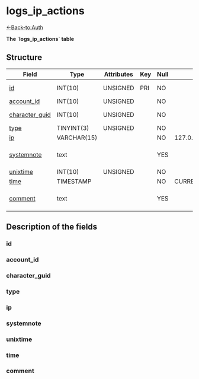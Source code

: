 # logs\_ip\_actions

[<-Back-to:Auth](database-auth.md)

**The \`logs\_ip\_actions\` table**

## Structure

| Field               | Type        | Attributes | Key | Null | Default           | Extra          | Comment                       |
|---------------------|-------------|------------|-----|------|-------------------|----------------|-------------------------------|
| [id][1]             | INT(10)     | UNSIGNED   | PRI | NO   |                   | auto_increment | Unique Identifier             |
| [account_id][2]     | INT(10)     | UNSIGNED   |     | NO   |                   |                | Account ID                    |
| [character_guid][3] | INT(10)     | UNSIGNED   |     | NO   |                   |                | Character Guid                |
| [type][4]           | TINYINT(3)  | UNSIGNED   |     | NO   |                   |                |                               |
| [ip][5]             | VARCHAR(15) |            |     | NO   | 127.0.0.1         |                |                               |
| [systemnote][6]     | text        |            |     | YES  |                   |                | Notes inserted by system      |
| [unixtime][7]       | INT(10)     | UNSIGNED   |     | NO   |                   |                | Unixtime                      |
| [time][8]           | TIMESTAMP   |            |     | NO   | CURRENT_TIMESTAMP |                | TIMESTAMP                     |
| [comment][9]        | text        |            |     | YES  |                   |                | Allows users to add a comment |

[1]: #id
[2]: #account_id
[3]: #character_guid
[4]: #type
[5]: #ip
[6]: #systemnote
[7]: #unixtime
[8]: #time
[9]: #comment

## Description of the fields

### id

### account_id

### character_guid

### type

### ip

### systemnote

### unixtime

### time

### comment
